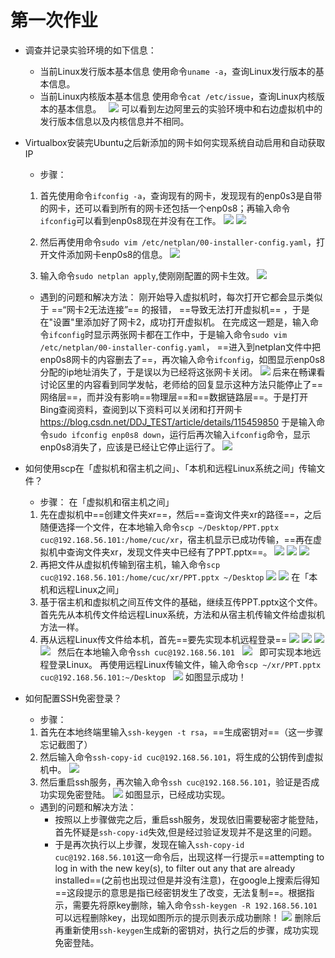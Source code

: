 # 第一次作业
* 调查并记录实验环境的如下信息：
  * 当前Linux发行版本基本信息
    使用命令`uname -a`，查询Linux发行版本的基本信息。
  &nbsp;
  * 当前Linux内核版本基本信息
    使用命令`cat /etc/issue`，查询Linux内核版本的基本信息。
  &nbsp;
    ![](1.png)
    可以看到左边阿里云的实验环境中和右边虚拟机中的发行版本信息以及内核信息并不相同。
  &nbsp;
* Virtualbox安装完Ubuntu之后新添加的网卡如何实现系统自动启用和自动获取IP
    *  步骤：
    1. 首先使用命令`ifconfig -a`，查询现有的网卡，发现现有的enp0s3是自带的网卡，还可以看到所有的网卡还包括一个enp0s8；再输入命令`ifconfig`可以看到enp0s8现在并没有在工作。
        ![](2.0.png)
        ![](2.4.png)
    2. 然后再使用命令`sudo vim /etc/netplan/00-installer-config.yaml`，打开文件添加网卡enp0s8的信息。
        ![](2.1.png)

    3. 输入命令`sudo netplan apply`,使刚刚配置的网卡生效。
        ![](2.2.png)
 &nbsp;
    * 遇到的问题和解决方法：
    刚开始导入虚拟机时，每次打开它都会显示类似于 ==“网卡2无法连接”== 的报错， ==导致无法打开虚拟机== ，于是在"设置"里添加好了网卡2，成功打开虚拟机。
    在完成这一题是，输入命令`ifconfig`时显示两张网卡都在工作中，于是输入命令`sudo vim /etc/netplan/00-installer-config.yaml`， ==进入到netplan文件中把enp0s8网卡的内容删去了==，再次输入命令`ifconfig`，如图显示enp0s8分配的ip地址消失了，于是误以为已经将这张网卡关闭。
    ![](2.0.png)
    后来在畅课看讨论区里的内容看到同学发帖，老师给的回复显示这种方法只能停止了==网络层==，而并没有影响==物理层==和==数据链路层==。于是打开Bing查阅资料，查阅到以下资料可以关闭和打开网卡<https://blog.csdn.net/DDJ_TEST/article/details/115459850>
    于是输入命令`sudo ifconfig enp0s8 down`，运行后再次输入`ifconfig`命令，显示enp0s8消失了，应该是已经让它停止运行了。
    ![](2.3.png)
  &nbsp;
* 如何使用scp在「虚拟机和宿主机之间」、「本机和远程Linux系统之间」传输文件？
    * 步骤：
   在「虚拟机和宿主机之间」
   1. 先在虚拟机中==创建文件夹xr==，然后==查询文件夹xr的路径==，之后随便选择一个文件，在本地输入命令`scp ~/Desktop/PPT.pptx cuc@192.168.56.101:/home/cuc/xr`，宿主机显示已成功传输，==再在虚拟机中查询文件夹xr，发现文件夹中已经有了PPT.pptx==。
    ![](3.1.0.png)
    ![](3.1.1.png)
    ![](3.1.2.png)
&nbsp;
   2. 再把文件从虚拟机传输到宿主机，输入命令`scp cuc@192.168.56.101:/home/cuc/xr/PPT.pptx ~/Desktop`
   ![](3.2.1.png)
   ![](3.2.0.png)
   在「本机和远程Linux之间」
   1. 基于宿主机和虚拟机之间互传文件的基础，继续互传PPT.pptx这个文件。首先先从本机传文件给远程Linux系统，方法和从宿主机传输文件给虚拟机方法一样。
   2. 再从远程Linux传文件给本机，首先==要先实现本机远程登录==
   ![](3.2.2.png)
   ![](3.2.3.png)
   ![](3.2.4.png)
   ![](3.2.5.png)
   &nbsp;
   然后在本地输入命令`ssh cuc@192.168.56.101`
   &nbsp;
   ![](3.2.7.png)
   &nbsp;
   即可实现本地远程登录Linux。
   再使用远程Linux传输文件，输入命令`scp ~/xr/PPT.pptx cuc@192.168.56.101:~/Desktop`
   &nbsp;
   ![](3.2.6.png)
   如图显示成功！
  &nbsp;

* 如何配置SSH免密登录？
    * 步骤：
    1. 首先在本地终端里输入`ssh-keygen -t rsa`，==生成密钥对==（这一步骤忘记截图了）
    2. 然后输入命令`ssh-copy-id cuc@192.168.56.101`，将生成的公钥传到虚拟机中。
    ![](4.0.png)
    1. 然后重启ssh服务，再次输入命令`ssh cuc@192.168.56.101`，验证是否成功实现免密登陆。
    ![](4.1.png)
    如图显示，已经成功实现。
    * 遇到的问题和解决方法：
      * 按照以上步骤做完之后，重启ssh服务，发现依旧需要秘密才能登陆，首先怀疑是`ssh-copy-id`失效,但是经过验证发现并不是这里的问题。
      * 于是再次执行以上步骤，发现在输入`ssh-copy-id cuc@192.168.56.101`这一命令后，出现这样一行提示==attempting to log in with the new key(s), to filter out any that are already installed==(之前也出现过但是并没有注意)，在google上搜索后得知==这段提示的意思是指已经密钥发生了改变，无法复制==。根据指示，需要先将原key删除，输入命令`ssh-keygen -R 192.168.56.101`可以远程删除key，出现如图所示的提示则表示成功删除！
      ![](4.2.png)
      删除后再重新使用`ssh-keygen`生成新的密钥对，执行之后的步骤，成功实现免密登陆。

    
